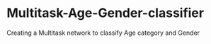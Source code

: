 # Multitask-Age-Gender-classifier
Creating a Multitask network to classify Age category and Gender 
